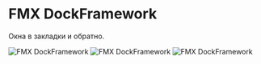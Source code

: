 # FMX DockFramework

Окна в закладки и обратно.

![FMX DockFramework](https://gitlab.com/ivanovsergeyminsk/fmx-dockframework/raw/master/Dock_Framework.png "Screenshot")
![FMX DockFramework](https://gitlab.com/ivanovsergeyminsk/fmx-dockframework/raw/master/Dock_Framework_1.png "Screenshot")
![FMX DockFramework](https://gitlab.com/ivanovsergeyminsk/fmx-dockframework/raw/master/Dock_Framework_2.png "Screenshot")